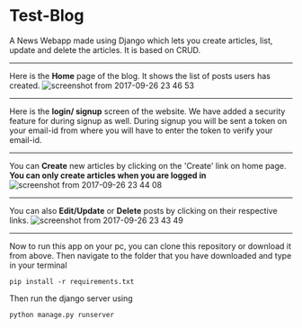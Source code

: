 # Test-Blog
A News Webapp made using Django which lets you create articles, list, update and delete the articles. It is based on CRUD.
____

Here is the **Home** page of the blog. It shows the list of posts users has created.
![screenshot from 2017-09-26 23 46 53](https://user-images.githubusercontent.com/25135893/31447129-ddaa844c-aebe-11e7-839e-6822b33208d5.png)

____

Here is the **login/ signup** screen of the website. We have added a security feature for during signup as well. During signup you will be sent a token on
your email-id from where you will have to enter the token to verify your email-id.

____

You can **Create** new articles by clicking on the 'Create' link on home page.
**You can only create articles when you are logged in**
![screenshot from 2017-09-26 23 44 08](https://user-images.githubusercontent.com/25135893/31447235-210e6780-aebf-11e7-8720-e17110d3e52a.png)

____

You can also **Edit/Update** or **Delete** posts by clicking on their respective links.
![screenshot from 2017-09-26 23 43 49](https://user-images.githubusercontent.com/25135893/31447355-65459ec8-aebf-11e7-8e4b-0908485d9f14.png)

____

Now to run this app on your pc, you can clone this repository or download it from above.
Then navigate to the folder that you have downloaded and type in your terminal
```
pip install -r requirements.txt
```
Then run the django server using
```
python manage.py runserver
```
